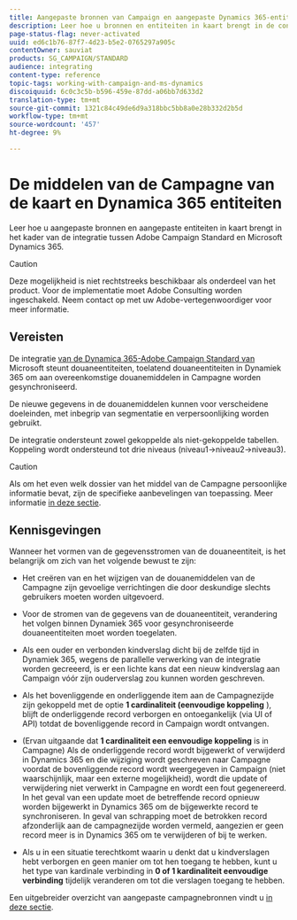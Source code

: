 ```yaml
---
title: Aangepaste bronnen van Campaign en aangepaste Dynamics 365-entiteiten toewijzen
description: Leer hoe u bronnen en entiteiten in kaart brengt in de context van de integratie tussen Adobe Campaign Standard en Microsoft Dynamics 365.
page-status-flag: never-activated
uuid: ed6c1b76-87f7-4d23-b5e2-0765297a905c
contentOwner: sauviat
products: SG_CAMPAIGN/STANDARD
audience: integrating
content-type: reference
topic-tags: working-with-campaign-and-ms-dynamics
discoiquuid: 6c0c3c5b-b596-459e-87dd-a06bb7d633d2
translation-type: tm+mt
source-git-commit: 1321c84c49de6d9a318bbc5bb8a0e28b332d2b5d
workflow-type: tm+mt
source-wordcount: '457'
ht-degree: 9%

---
```



# De middelen van de Campagne van de kaart en Dynamica 365 entiteiten

Leer hoe u aangepaste bronnen en aangepaste entiteiten in kaart brengt in het kader van de integratie tussen Adobe Campaign Standard en Microsoft Dynamics 365.

>[!CAUTION]
>
>Deze mogelijkheid is niet rechtstreeks beschikbaar als onderdeel van het product. Voor de implementatie moet Adobe Consulting worden ingeschakeld. Neem contact op met uw Adobe-vertegenwoordiger voor meer informatie.

## Vereisten

De integratie [van de Dynamica 365-Adobe Campaign Standard van](../../integrating/using/working-with-campaign-standard-and-microsoft-dynamics-365.md) Microsoft steunt douaneentiteiten, toelatend douaneentiteiten in Dynamiek 365 om aan overeenkomstige douanemiddelen in Campagne worden gesynchroniseerd.

De nieuwe gegevens in de douanemiddelen kunnen voor verscheidene doeleinden, met inbegrip van segmentatie en verpersoonlijking worden gebruikt.

De integratie ondersteunt zowel gekoppelde als niet-gekoppelde tabellen. Koppeling wordt ondersteund tot drie niveaus (niveau1->niveau2->niveau3).

>[!CAUTION]
>
>Als om het even welk dossier van het middel van de Campagne persoonlijke informatie bevat, zijn de specifieke aanbevelingen van toepassing. Meer informatie [in deze sectie](../../integrating/using/notices-and-recommendations-for-acs-and-ms-dynamics.md#privacy-linked-resources).

## Kennisgevingen

Wanneer het vormen van de gegevensstromen van de douaneentiteit, is het belangrijk om zich van het volgende bewust te zijn:

* Het creëren van en het wijzigen van de douanemiddelen van de Campagne zijn gevoelige verrichtingen die door deskundige slechts gebruikers moeten worden uitgevoerd.
* Voor de stromen van de gegevens van de douaneentiteit, verandering het volgen binnen Dynamiek 365 voor gesynchroniseerde douaneentiteiten moet worden toegelaten.
* Als een ouder en verbonden kindverslag dicht bij de zelfde tijd in Dynamiek 365, wegens de parallelle verwerking van de integratie worden gecreeerd, is er een lichte kans dat een nieuw kindverslag aan Campaign vóór zijn ouderverslag zou kunnen worden geschreven.

* Als het bovenliggende en onderliggende item aan de Campagnezijde zijn gekoppeld met de optie **1 cardinaliteit (eenvoudige koppeling** ), blijft de onderliggende record verborgen en ontoegankelijk (via UI of API) totdat de bovenliggende record in Campaign wordt ontvangen.

* (Ervan uitgaande dat **1 cardinaliteit een eenvoudige koppeling** is in Campagne) Als de onderliggende record wordt bijgewerkt of verwijderd in Dynamics 365 en die wijziging wordt geschreven naar Campagne voordat de bovenliggende record wordt weergegeven in Campaign (niet waarschijnlijk, maar een externe mogelijkheid), wordt die update of verwijdering niet verwerkt in Campagne en wordt een fout gegenereerd. In het geval van een update moet de betreffende record opnieuw worden bijgewerkt in Dynamics 365 om de bijgewerkte record te synchroniseren. In geval van schrapping moet de betrokken record afzonderlijk aan de campagnezijde worden vermeld, aangezien er geen record meer is in Dynamics 365 om te verwijderen of bij te werken.

* Als u in een situatie terechtkomt waarin u denkt dat u kindverslagen hebt verborgen en geen manier om tot hen toegang te hebben, kunt u het type van kardinale verbinding in **0 of 1 kardinaliteit eenvoudige verbinding** tijdelijk veranderen om tot die verslagen toegang te hebben.

Een uitgebreider overzicht van aangepaste campagnebronnen vindt u [in deze sectie](../../developing/using/key-steps-to-add-a-resource.md).
